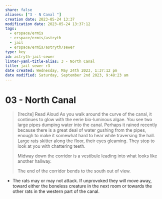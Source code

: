 ```yaml
---
share: false
aliases: ["3 - N Canal "]
creation date: 2023-05-24 13:37
modification date: 2023-05-24 13:37:12
tags:
  - erspace/ermis
  - erspace/ermis/astryth
  - jail
  - erspace/ermis/astryth/sewer
type: key 
id: astryth-jail-sewer
linter-yaml-title-alias: 3 - North Canal
title: jail sewer r3
date created: Wednesday, May 24th 2023, 1:37:12 pm
date modified: Saturday, September 2nd 2023, 9:48:23 am
---
```



# 03 - North Canal

> [!recite] Read Aloud
> As you walk around the curve of the canal, it continues to glow with the eerie bio-luminous algae. You see two large pipes dumping water into the canal. Perhaps it rained recently because there is a great deal of water gushing from the pipes, enough to make it somewhat hard to hear while traversing the hall. Large rats skitter along the floor, their eyes gleaming. They stop to look at you with chattering teeth. 
> 
> Midway down the corridor is a vestibule leading into what looks like another hallway. 
> 
> The end of the corridor bends to the south out of view. 

- The rats may or may not attack. If unprovoked they will move away, toward either the boneless creature in the next room or towards the other rats in the western part of the canal. 
